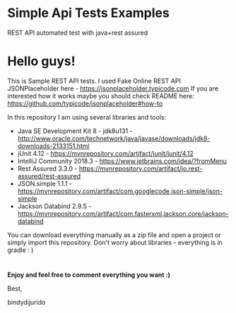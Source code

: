 # Simple Api Tests Examples
REST API automated test with java+rest assured

# Hello guys!

This is Sample REST API tests. I used Fake Online REST API JSONPlaceholder here - https://jsonplaceholder.typicode.com
If you are interested how it works maybe you should check README here: 
https://github.com/typicode/jsonplaceholder#how-to

In this repository I am using several libraries and tools:

- Java SE Development Kit 8 - jdk8u131 - http://www.oracle.com/technetwork/java/javase/downloads/jdk8-downloads-2133151.html
- jUnit 4.12 - https://mvnrepository.com/artifact/junit/junit/4.12
- IntelliJ Community 2018.3 - https://www.jetbrains.com/idea/?fromMenu
- Rest Assured 3.3.0 - https://mvnrepository.com/artifact/io.rest-assured/rest-assured
- JSON.simple 1.1.1 - https://mvnrepository.com/artifact/com.googlecode.json-simple/json-simple
- Jackson Databind 2.9.5 - https://mvnrepository.com/artifact/com.fasterxml.jackson.core/jackson-databind

You can download everything manually as a zip file and open a project or simply import this repository. 
Don't worry about libraries - everything is in gradle : ) 
#

**Enjoy and feel free to comment everything you want :)**

Best,

bindydijurido
